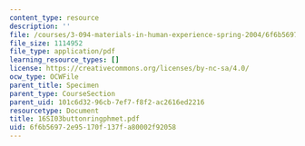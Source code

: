 ```yaml
---
content_type: resource
description: ''
file: /courses/3-094-materials-in-human-experience-spring-2004/6f6b56972e95170f137fa80002f92058_16SI03buttonringphmet.pdf
file_size: 1114952
file_type: application/pdf
learning_resource_types: []
license: https://creativecommons.org/licenses/by-nc-sa/4.0/
ocw_type: OCWFile
parent_title: Specimen
parent_type: CourseSection
parent_uid: 101c6d32-96cb-7ef7-f8f2-ac2616ed2216
resourcetype: Document
title: 16SI03buttonringphmet.pdf
uid: 6f6b5697-2e95-170f-137f-a80002f92058
---
```


